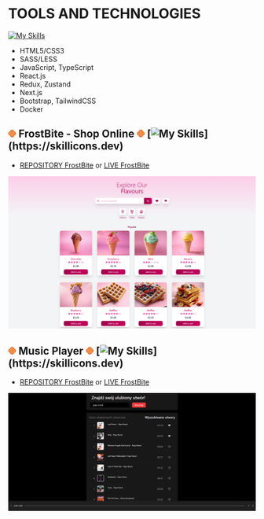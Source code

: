 # TOOLS AND TECHNOLOGIES
[![My Skills](https://skillicons.dev/icons?i=html,css,sass,js,ts,react,redux,nextjs,bootstrap,tailwind,docker)](https://skillicons.dev)
-   HTML5/CSS3
-   SASS/LESS 
-   JavaScript, TypeScript 
-   React.js
-   Redux, Zustand
-   Next.js
-   Bootstrap, TailwindCSS
-   Docker

## ![enter image description here](./Untitled.png) **FrostBite - Shop Online** ![enter image description here](./Untitled.png) [![My Skills](https://skillicons.dev/icons?i=react,ts,redux,tailwind,)](https://skillicons.dev)
-   [REPOSITORY FrostBite](https://github.com/MilaKropeczka/FrostBite/) or [LIVE FrostBite](https://milakropeczka.github.io/FrostBite/)

![enter image description here](./frostbite.png)

## ![enter image description here](./Untitled.png) **Music Player** ![enter image description here](./Untitled.png) [![My Skills](https://skillicons.dev/icons?i=react,ts,)](https://skillicons.dev)
-   [REPOSITORY FrostBite](https://github.com/MilaKropeczka/MusicPlayer/) or [LIVE FrostBite](https://milakropeczka.github.io/MusicPlayer/)

![enter image description here](./musicplayer.png)
